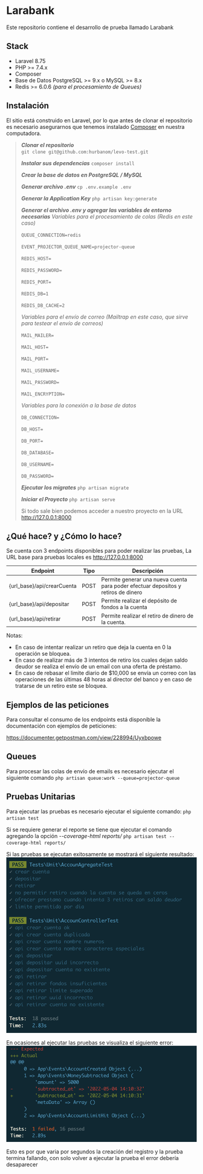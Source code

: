 # Larabank
Este repositorio contiene el desarrollo de prueba llamado Larabank

## Stack

 - Laravel 8.75
 - PHP >= 7.4.x
 - Composer
 - Base de Datos PostgreSQL >= 9.x o MySQL >= 8.x
 - Redis >= 6.0.6 *(para el procesamiento de Queues)*

## Instalación

El sitio está construido en Laravel, por lo que antes de clonar el repositorio es necesario asegurarnos que tenemos instalado [Composer](https://getcomposer.org/) en nuestra computadora.

>    ***Clonar el repositorio***   
>    ``` git clone git@github.com:hurbanom/levo-test.git ```
>    
>    ***Instalar sus dependencias***
>    `composer install`
>    
>    ***Crear la base de datos en PostgreSQL / MySQL***
>
>   ***Generar archivo .env***
>    `cp .env.example .env`
>    
>   ***Generar la Application Key***
>    `php artisan key:generate`
>    
>    ***Generar el archivo .env y agregar las variables de entorno necesarias***
>    *Variables para el procesamiento de colas (Redis en este caso)*
>
>    `QUEUE_CONNECTION=redis`
>    
>    `EVENT_PROJECTOR_QUEUE_NAME=projector-queue`
>    
>    `REDIS_HOST=`
>
>    `REDIS_PASSWORD=`
>
>    `REDIS_PORT=`
>    
>    `REDIS_DB=1`
>    
>    `REDIS_DB_CACHE=2`
>    
>    *Variables para el envío de correo (Mailtrap en este caso, que sirve para testear el envío de correos)*
>
>    `MAIL_MAILER=`
>
>    `MAIL_HOST=`
>
>    `MAIL_PORT=`
>
>    `MAIL_USERNAME=`
>
>    `MAIL_PASSWORD=`
>
>    `MAIL_ENCRYPTION=`
>     
>    *Variables para la conexión a la base de datos*
>    
>    `DB_CONNECTION=`
>    
>    `DB_HOST=`
>    
>    `DB_PORT=`
>    
>    `DB_DATABASE=`
>    
>    `DB_USERNAME=`
>    
>    `DB_PASSWORD=`
>    
>    ***Ejecutar los migrates***
>    `php artisan migrate`
>
> ***Iniciar el Proyecto***
>  `php artisan serve`
>  
>  Si todo sale bien podemos acceder a nuestro proyecto en   la URL http://127.0.0.1:8000

## ¿Qué hace? y ¿Cómo lo hace?

Se cuenta con 3 endpoints disponibles para poder realizar las pruebas, La URL base para pruebas locales es http://127.0.0.1:8000

| Endpoint | Tipo | Descripción |
|--|--|--|
|{url_base}/api/crearCuenta  | POST | Permite generar una nueva cuenta para poder efectuar depositos y retiros de dinero  |
|{url_base}/api/depositar  | POST | Permite realizar el depósito de fondos a la cuenta  |
|{url_base}/api/retirar | POST | Permite realizar el retiro de dinero de la cuenta.|

Notas:
- En caso de intentar realizar un retiro que deja la cuenta en 0 la operación se bloquea.
- En caso de realizar más de 3 intentos de retiro los cuales dejan saldo deudor se realiza el envío de un email con una oferta de préstamo.
- En caso de rebasar el limite diario de $10,000 se envía un correo con las operaciones de las últimas 48 horas al director del banco y en caso de tratarse de un retiro este se bloquea.

## Ejemplos de las peticiones

Para consultar el consumo de los endpoints está disponible la documentación con ejemplos de peticiones:

https://documenter.getpostman.com/view/228994/Uyxbpowe

## Queues

Para procesar las colas de envío de emails es necesario ejecutar el siguiente comando
`php artisan queue:work --queue=projector-queue`

## Pruebas Unitarias

Para ejecutar las pruebas es necesario ejecutar el siguiente comando:
`php artisan test`

Si se requiere generar el reporte se tiene que ejecutar el comando agregando la opción  *--coverage-html reports/*
`php artisan test --coverage-html reports/`

Si las pruebas se ejecutan exitosamente se mostrará el siguiente resultado:
![](https://github.com/hurbanom/levo-test/blob/master/public/images/pruebas-exitosas.png)

En ocasiones al ejecutar las pruebas se visualiza el siguiente error:
![](https://github.com/hurbanom/levo-test/blob/master/public/images/pruebas-fallidas.png)

Esto es por que varia por segundos la creación del registro y la prueba termina fallando, con solo volver a ejecutar la prueba el error debería desaparecer
